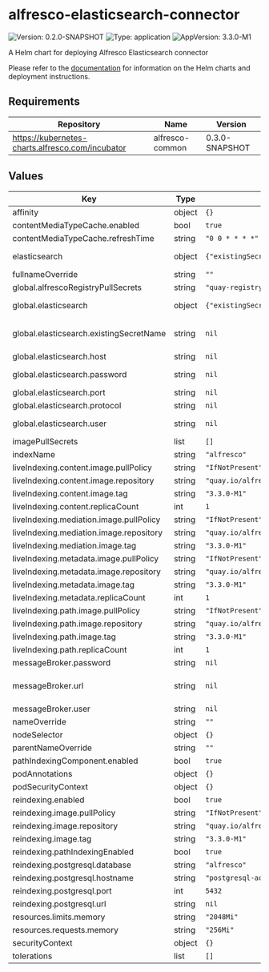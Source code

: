 # alfresco-elasticsearch-connector

![Version: 0.2.0-SNAPSHOT](https://img.shields.io/badge/Version-0.2.0--SNAPSHOT-informational?style=flat-square) ![Type: application](https://img.shields.io/badge/Type-application-informational?style=flat-square) ![AppVersion: 3.3.0-M1](https://img.shields.io/badge/AppVersion-3.3.0--M1-informational?style=flat-square)

A Helm chart for deploying Alfresco Elasticsearch connector

Please refer to the [documentation](https://github.com/Alfresco/acs-deployment/blob/master/docs/helm/README.md) for information on the Helm charts and deployment instructions.

## Requirements

| Repository | Name | Version |
|------------|------|---------|
| https://kubernetes-charts.alfresco.com/incubator | alfresco-common | 0.3.0-SNAPSHOT |

## Values

| Key | Type | Default | Description |
|-----|------|---------|-------------|
| affinity | object | `{}` |  |
| contentMediaTypeCache.enabled | bool | `true` |  |
| contentMediaTypeCache.refreshTime | string | `"0 0 * * * *"` |  |
| elasticsearch | object | `{"existingSecretName":null,"host":null,"password":null,"port":null,"protocol":null,"user":null}` | Overrides .Values.global.elasticsearch |
| fullnameOverride | string | `""` |  |
| global.alfrescoRegistryPullSecrets | string | `"quay-registry-secret"` |  |
| global.elasticsearch | object | `{"existingSecretName":null,"host":null,"password":null,"port":null,"protocol":null,"user":null}` | Shared connections details for Elasticsearch/Opensearch |
| global.elasticsearch.existingSecretName | string | `nil` | An existing secret that contains ELASTICSEARCH_USERNAME and ELASTICSEARCH_PASSWORD keys |
| global.elasticsearch.host | string | `nil` | The host where service is available |
| global.elasticsearch.password | string | `nil` | The password required to access the service, if any |
| global.elasticsearch.port | string | `nil` | The port where service is available |
| global.elasticsearch.protocol | string | `nil` | Valid values are http or https |
| global.elasticsearch.user | string | `nil` | The username required to access the service, if any |
| imagePullSecrets | list | `[]` |  |
| indexName | string | `"alfresco"` |  |
| liveIndexing.content.image.pullPolicy | string | `"IfNotPresent"` |  |
| liveIndexing.content.image.repository | string | `"quay.io/alfresco/alfresco-elasticsearch-live-indexing-content"` |  |
| liveIndexing.content.image.tag | string | `"3.3.0-M1"` |  |
| liveIndexing.content.replicaCount | int | `1` |  |
| liveIndexing.mediation.image.pullPolicy | string | `"IfNotPresent"` |  |
| liveIndexing.mediation.image.repository | string | `"quay.io/alfresco/alfresco-elasticsearch-live-indexing-mediation"` |  |
| liveIndexing.mediation.image.tag | string | `"3.3.0-M1"` |  |
| liveIndexing.metadata.image.pullPolicy | string | `"IfNotPresent"` |  |
| liveIndexing.metadata.image.repository | string | `"quay.io/alfresco/alfresco-elasticsearch-live-indexing-metadata"` |  |
| liveIndexing.metadata.image.tag | string | `"3.3.0-M1"` |  |
| liveIndexing.metadata.replicaCount | int | `1` |  |
| liveIndexing.path.image.pullPolicy | string | `"IfNotPresent"` |  |
| liveIndexing.path.image.repository | string | `"quay.io/alfresco/alfresco-elasticsearch-live-indexing-path"` |  |
| liveIndexing.path.image.tag | string | `"3.3.0-M1"` |  |
| liveIndexing.path.replicaCount | int | `1` |  |
| messageBroker.password | string | `nil` | Broker password |
| messageBroker.url | string | `nil` | Broker URL formatted as per: https://activemq.apache.org/failover-transport-reference |
| messageBroker.user | string | `nil` | Broker username |
| nameOverride | string | `""` |  |
| nodeSelector | object | `{}` |  |
| parentNameOverride | string | `""` |  |
| pathIndexingComponent.enabled | bool | `true` |  |
| podAnnotations | object | `{}` |  |
| podSecurityContext | object | `{}` |  |
| reindexing.enabled | bool | `true` |  |
| reindexing.image.pullPolicy | string | `"IfNotPresent"` |  |
| reindexing.image.repository | string | `"quay.io/alfresco/alfresco-elasticsearch-reindexing"` |  |
| reindexing.image.tag | string | `"3.3.0-M1"` |  |
| reindexing.pathIndexingEnabled | bool | `true` |  |
| reindexing.postgresql.database | string | `"alfresco"` |  |
| reindexing.postgresql.hostname | string | `"postgresql-acs"` |  |
| reindexing.postgresql.port | int | `5432` |  |
| reindexing.postgresql.url | string | `nil` |  |
| resources.limits.memory | string | `"2048Mi"` |  |
| resources.requests.memory | string | `"256Mi"` |  |
| securityContext | object | `{}` |  |
| tolerations | list | `[]` |  |
